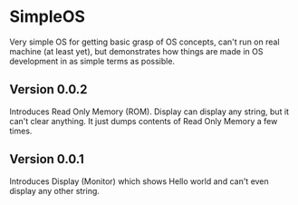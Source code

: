 # SimpleOS
Very simple OS for getting basic grasp of OS concepts, can't run on real machine (at least yet), but demonstrates how things are made in OS development in as simple terms as possible.

## Version 0.0.2
Introduces Read Only Memory (ROM).
Display can display any string, but it can't clear anything.
It just dumps contents of Read Only Memory a few times.

## Version 0.0.1
Introduces Display (Monitor) which shows Hello world and can't even display any other string.